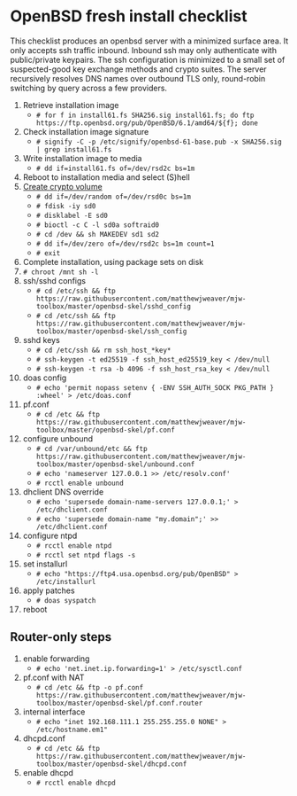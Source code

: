 # OpenBSD fresh install checklist


This checklist produces an openbsd server with a minimized surface area. It only accepts ssh traffic inbound. Inbound ssh may only authenticate with public/private keypairs. The ssh configuration is minimized to a small set of suspected-good key exchange methods and crypto suites. The server recursively resolves DNS names over outbound TLS only, round-robin switching by query across a few providers.


1. Retrieve installation image
    * `# for f in install61.fs SHA256.sig install61.fs; do ftp https://ftp.openbsd.org/pub/OpenBSD/6.1/amd64/${f}; done`
1. Check installation image signature
    * `# signify -C -p /etc/signify/openbsd-61-base.pub -x SHA256.sig | grep install61.fs`
1. Write installation image to media
    * `# dd if=install61.fs of=/dev/rsd2c bs=1m`
1. Reboot to installation media and select (S)hell
1. [Create crypto volume](https://openbsd.org/faq/faq14.html#softraidFDE)
    * `# dd if=/dev/random of=/dev/rsd0c bs=1m`
    * `# fdisk -iy sd0`
    * `# disklabel -E sd0`
    * `# bioctl -c C -l sd0a softraid0`
    * `# cd /dev && sh MAKEDEV sd1 sd2`
    * `# dd if=/dev/zero of=/dev/rsd2c bs=1m count=1`
    * `# exit`
1. Complete installation, using package sets on disk
1. `# chroot /mnt sh -l`
1. ssh/sshd configs
    * `# cd /etc/ssh && ftp https://raw.githubusercontent.com/matthewjweaver/mjw-toolbox/master/openbsd-skel/sshd_config`
    * `# cd /etc/ssh && ftp https://raw.githubusercontent.com/matthewjweaver/mjw-toolbox/master/openbsd-skel/ssh_config`
1. sshd keys
    * `# cd /etc/ssh && rm ssh_host_*key*`
    * `# ssh-keygen -t ed25519 -f ssh_host_ed25519_key < /dev/null`
    * `# ssh-keygen -t rsa -b 4096 -f ssh_host_rsa_key < /dev/null`
1. doas config
    * `# echo 'permit nopass setenv { -ENV SSH_AUTH_SOCK PKG_PATH } :wheel' > /etc/doas.conf`
1. pf.conf
    * `# cd /etc && ftp https://raw.githubusercontent.com/matthewjweaver/mjw-toolbox/master/openbsd-skel/pf.conf`
1. configure unbound
    * `# cd /var/unbound/etc && ftp https://raw.githubusercontent.com/matthewjweaver/mjw-toolbox/master/openbsd-skel/unbound.conf`
    * `# echo 'nameserver 127.0.0.1 >> /etc/resolv.conf'`
    * `# rcctl enable unbound`
1. dhclient DNS override
    * `# echo 'supersede domain-name-servers 127.0.0.1;' > /etc/dhclient.conf`
    * `# echo 'supersede domain-name "my.domain";' >> /etc/dhclient.conf`
1. configure ntpd
    * `# rcctl enable ntpd`
    * `# rcctl set ntpd flags -s`
1. set installurl
    * `# echo "https://ftp4.usa.openbsd.org/pub/OpenBSD" > /etc/installurl`
1. apply patches
    * `# doas syspatch`
1. reboot


## Router-only steps

1. enable forwarding
    * `# echo 'net.inet.ip.forwarding=1' > /etc/sysctl.conf`
1. pf.conf with NAT
    * `# cd /etc && ftp -o pf.conf https://raw.githubusercontent.com/matthewjweaver/mjw-toolbox/master/openbsd-skel/pf.conf.router`
1. internal interface
    * `# echo "inet 192.168.111.1 255.255.255.0 NONE" > /etc/hostname.em1"`
1. dhcpd.conf
    * `# cd /etc && ftp https://raw.githubusercontent.com/matthewjweaver/mjw-toolbox/master/openbsd-skel/dhcpd.conf`
1. enable dhcpd
    * `# rcctl enable dhcpd`
